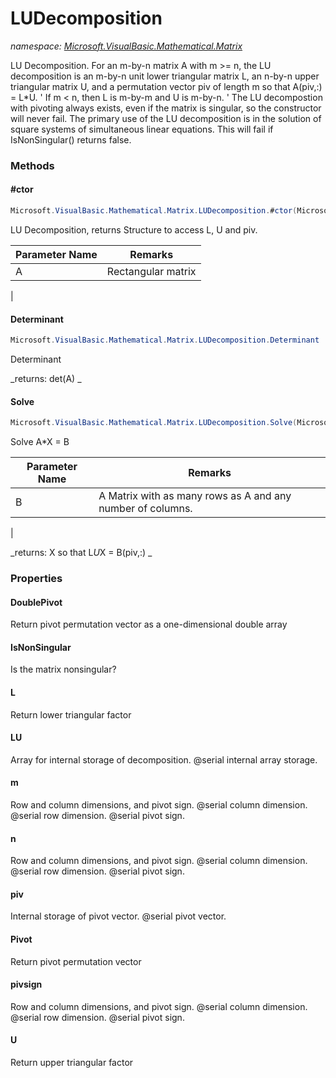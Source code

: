 ﻿# LUDecomposition
_namespace: [Microsoft.VisualBasic.Mathematical.Matrix](./index.md)_

LU Decomposition.
 For an m-by-n matrix A with m >= n, the LU decomposition is an m-by-n
 unit lower triangular matrix L, an n-by-n upper triangular matrix U,
 and a permutation vector piv of length m so that A(piv,:) = L*U.
 ' If m < n, then L is m-by-m and U is m-by-n. '
 The LU decompostion with pivoting always exists, even if the matrix is
 singular, so the constructor will never fail. The primary use of the
 LU decomposition is in the solution of square systems of simultaneous
 linear equations. This will fail if IsNonSingular() returns false.



### Methods

#### #ctor
```csharp
Microsoft.VisualBasic.Mathematical.Matrix.LUDecomposition.#ctor(Microsoft.VisualBasic.Mathematical.Matrix.GeneralMatrix)
```
LU Decomposition, returns Structure to access L, U and piv.

|Parameter Name|Remarks|
|--------------|-------|
|A|  Rectangular matrix
 |


#### Determinant
```csharp
Microsoft.VisualBasic.Mathematical.Matrix.LUDecomposition.Determinant
```
Determinant

_returns:      det(A)
 _

#### Solve
```csharp
Microsoft.VisualBasic.Mathematical.Matrix.LUDecomposition.Solve(Microsoft.VisualBasic.Mathematical.Matrix.GeneralMatrix)
```
Solve A*X = B

|Parameter Name|Remarks|
|--------------|-------|
|B|  A Matrix with as many rows as A and any number of columns.
 |


_returns:      X so that L*U*X = B(piv,:)
 _


### Properties

#### DoublePivot
Return pivot permutation vector as a one-dimensional double array
#### IsNonSingular
Is the matrix nonsingular?
#### L
Return lower triangular factor
#### LU
Array for internal storage of decomposition.
 @serial internal array storage.
#### m
Row and column dimensions, and pivot sign.
 @serial column dimension.
 @serial row dimension.
 @serial pivot sign.
#### n
Row and column dimensions, and pivot sign.
 @serial column dimension.
 @serial row dimension.
 @serial pivot sign.
#### piv
Internal storage of pivot vector.
 @serial pivot vector.
#### Pivot
Return pivot permutation vector
#### pivsign
Row and column dimensions, and pivot sign.
 @serial column dimension.
 @serial row dimension.
 @serial pivot sign.
#### U
Return upper triangular factor
